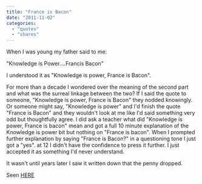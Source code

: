 ```yaml
---
title: "France is Bacon"
date: "2011-11-02"
categories: 
  - "quotes"
  - "shares"
---
```


When I was young my father said to me:

"Knowledge is Power....Francis Bacon"

I understood it as "Knowledge is power, France is Bacon".

For more than a decade I wondered over the meaning of the second part and what was the surreal linkage between the two? If I said the quote to someone, "Knowledge is power, France is Bacon" they nodded knowingly. Or someone might say, "Knowledge is power" and I'd finish the quote "France is Bacon" and they wouldn't look at me like I'd said something very odd but thoughtfully agree. I did ask a teacher what did "Knowledge is power, France is bacon" mean and got a full 10 minute explanation of the Knowledge is power bit but nothing on "France is bacon". When I prompted further explanation by saying "France is Bacon?" in a questioning tone I just got a "yes". at 12 I didn't have the confidence to press it further. I just accepted it as something I'd never understand.

It wasn't until years later I saw it written down that the penny dropped.

Seen [HERE](https://www.reddit.com/r/AskReddit/comments/dxosj/what_word_or_phrase_did_you_totally_misunderstand/c13pbyc/)
